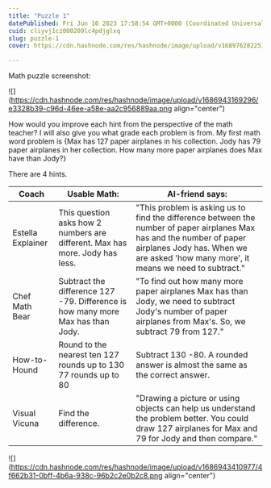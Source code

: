 ```yaml
---
title: "Puzzle 1"
datePublished: Fri Jun 16 2023 17:58:54 GMT+0000 (Coordinated Universal Time)
cuid: cliyvj1cz000209lc4pdjglxq
slug: puzzle-1
cover: https://cdn.hashnode.com/res/hashnode/image/upload/v1689762822519/d542fa88-12aa-4e4e-96e0-c0692dba3571.png

---
```


Math puzzle screenshot:

![](https://cdn.hashnode.com/res/hashnode/image/upload/v1686943169296/e3328b39-c96d-46ee-a58e-aa2c956889aa.png align="center")

How would you improve each hint from the perspective of the math teacher? I will also give you what grade each problem is from. My first math word problem is {Max has 127 paper airplanes in his collection. Jody has 79 paper airplanes in her collection. How many more paper airplanes does Max have than Jody?}

There are 4 hints.

| Coach | **Usable Math:** | **AI-friend says:** |
| --- | --- | --- |
| Estella Explainer | This question asks how 2 numbers are different. Max has more. Jody has less. | "This problem is asking us to find the difference between the number of paper airplanes Max has and the number of paper airplanes Jody has. When we are asked 'how many more', it means we need to subtract." |
| Chef Math Bear | Subtract the difference 127 -79. Difference is how many more Max has than Jody. | "To find out how many more paper airplanes Max has than Jody, we need to subtract Jody's number of paper airplanes from Max's. So, we subtract 79 from 127." |
| How-to-Hound | Round to the nearest ten 127 rounds up to 130 77 rounds up to 80 | Subtract 130 -80. A rounded answer is almost the same as the correct answer. |
| Visual Vicuna | Find the difference. | "Drawing a picture or using objects can help us understand the problem better. You could draw 127 airplanes for Max and 79 for Jody and then compare." |

![](https://cdn.hashnode.com/res/hashnode/image/upload/v1686943410977/4f662b31-0bff-4b6a-938c-96b2c2e0b2c8.png align="center")